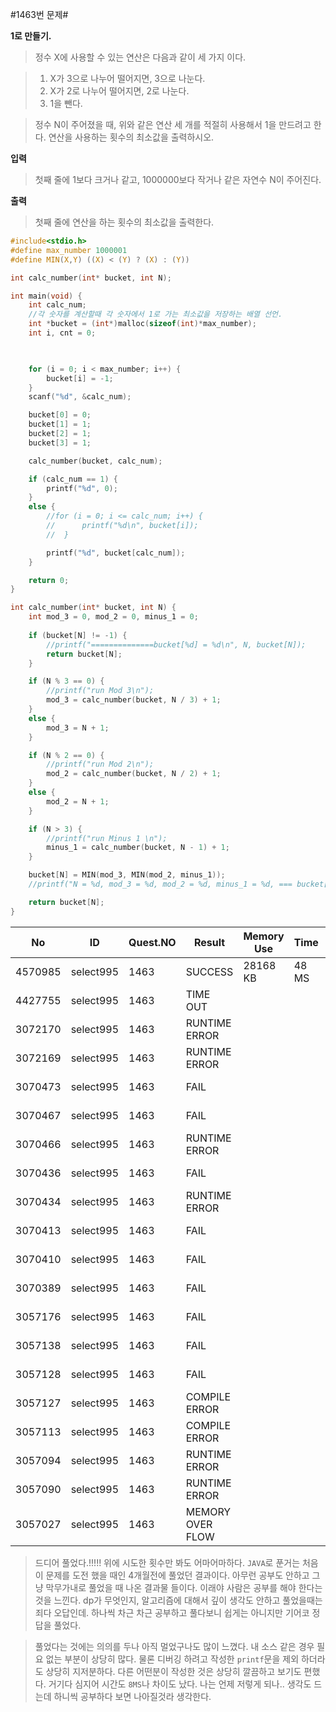 #1463번 문제#

**1로 만들기.**

> 정수 X에 사용할 수 있는 연산은 다음과 같이 세 가지 이다.

> 1. X가 3으로 나누어 떨어지면, 3으로 나눈다.
> 2. X가 2로 나누어 떨어지면, 2로 나눈다.
> 3. 1을 뺀다.
 
>정수 N이 주어졌을 때, 위와 같은 연산 세 개를 적절히 사용해서 1을 만드려고 한다. 연산을 사용하는 횟수의 최소값을 출력하시오.

**입력**
> 첫째 줄에 1보다 크거나 같고, 1000000보다 작거나 같은 자연수 N이 주어진다.

**출력**
> 첫째 줄에 연산을 하는 횟수의 최소값을 출력한다.

``` c
#include<stdio.h>
#define max_number 1000001
#define MIN(X,Y) ((X) < (Y) ? (X) : (Y))  

int calc_number(int* bucket, int N);

int main(void) {
	int calc_num;
	//각 숫자를 계산할때 각 숫자에서 1로 가는 최소값을 저장하는 배열 선언.
	int *bucket = (int*)malloc(sizeof(int)*max_number);
	int i, cnt = 0;

	

	for (i = 0; i < max_number; i++) {
		bucket[i] = -1;
	}
	scanf("%d", &calc_num);

	bucket[0] = 0;
	bucket[1] = 1;
	bucket[2] = 1;
	bucket[3] = 1;

	calc_number(bucket, calc_num);

	if (calc_num == 1) {
		printf("%d", 0);
	}
	else {
		//for (i = 0; i <= calc_num; i++) {
		//		printf("%d\n", bucket[i]);
		//	}

		printf("%d", bucket[calc_num]);
	}

	return 0;
}

int calc_number(int* bucket, int N) {
	int mod_3 = 0, mod_2 = 0, minus_1 = 0;
	
	if (bucket[N] != -1) {
		//printf("==============bucket[%d] = %d\n", N, bucket[N]);
		return bucket[N];
	}

	if (N % 3 == 0) {
		//printf("run Mod 3\n");
		mod_3 = calc_number(bucket, N / 3) + 1;
	}
	else {
		mod_3 = N + 1;
	}

	if (N % 2 == 0) {
		//printf("run Mod 2\n");
		mod_2 = calc_number(bucket, N / 2) + 1;
	}
	else {
		mod_2 = N + 1;
	}

	if (N > 3) {
		//printf("run Minus 1 \n");
		minus_1 = calc_number(bucket, N - 1) + 1;
	}

	bucket[N] = MIN(mod_3, MIN(mod_2, minus_1));
	//printf("N = %d, mod_3 = %d, mod_2 = %d, minus_1 = %d, === bucket[%d] = %d===\n", N, mod_3, mod_2, minus_1, N, bucket[N]);

	return bucket[N];
}
```

| No      | ID        | Quest.NO | Result           | Memory Use | Time  | lanaguage | Code Length |
|---------|-----------|----------|------------------|------------|-------|-----------|-------------|
| 4570985 | select995 | 1463     | SUCCESS          | 28168 KB   | 48 MS | C         | 1483 B      |
| 4427755 | select995 | 1463     | TIME OUT         |            |       | Java      | 4428 B      |
| 3072170 | select995 | 1463     | RUNTIME ERROR    |            |       | Java      | 1649 B      |
| 3072169 | select995 | 1463     | RUNTIME ERROR    |            |       | Java      | 1651 B      |
| 3070473 | select995 | 1463     | FAIL             |            |       | Java      | 1683 B      |
| 3070467 | select995 | 1463     | FAIL             |            |       | Java      | 1679 B      |
| 3070466 | select995 | 1463     | RUNTIME ERROR    |            |       | Java      | 1683 B      |
| 3070436 | select995 | 1463     | FAIL             |            |       | Java      | 1400 B      |
| 3070434 | select995 | 1463     | RUNTIME ERROR    |            |       | Java      | 1406 B      |
| 3070413 | select995 | 1463     | FAIL             |            |       | Java      | 1407 B      |
| 3070410 | select995 | 1463     | FAIL             |            |       | Java      | 1450 B      |
| 3070389 | select995 | 1463     | FAIL             |            |       | Java      | 1360 B      |
| 3057176 | select995 | 1463     | FAIL             |            |       | Java      | 1487 B      |
| 3057138 | select995 | 1463     | FAIL             |            |       | Java      | 1325 B      |
| 3057128 | select995 | 1463     | FAIL             |            |       | Java      | 1325 B      |
| 3057127 | select995 | 1463     | COMPILE ERROR    |            |       | Java      | 1326 B      |
| 3057113 | select995 | 1463     | COMPILE ERROR    |            |       | Java      | 1265 B      |
| 3057094 | select995 | 1463     | RUNTIME ERROR    |            |       | Java      | 1270 B      |
| 3057090 | select995 | 1463     | RUNTIME ERROR    |            |       | Java      | 1256 B      |
| 3057027 | select995 | 1463     | MEMORY OVER FLOW |            |       | Java      | 1272 B      |

> 드디어 풀었다.!!!!! 위에 시도한 횟수만 봐도 어마어마하다. `JAVA`로 푼거는 처음 이 문제를 도전 했을 때인 4개월전에 풀었던 결과이다. 아무런 공부도 안하고 그냥 막무가내로 풀었을 때 나온 결과물 들이다. 이래야 사람은 공부를 해야 한다는 것을 느낀다. dp가 무엇인지, 알고리즘에 대해서 깊이 생각도 안하고 풀었을때는 죄다 오답인데. 하나씩 차근 차근 공부하고 풀다보니 쉽게는 아니지만 기어코 정답을 풀었다. 

> 풀었다는 것에는 의의를 두나 아직 멀었구나도 많이 느꼈다. 내 소스 같은 경우 필요 없는 부분이 상당히 많다. 물론 디버깅 하려고 작성한 `printf`문을 제외 하더라도 상당히 지저분하다. 다른 어떤분이 작성한 것은 상당히 깔끔하고 보기도 편했다. 거기다 심지어 시간도 `8MS`나 차이도 났다. 나는 언제 저렇게 되나.. 생각도 드는데 하니씩 공부하다 보면 나아질것라 생각한다.